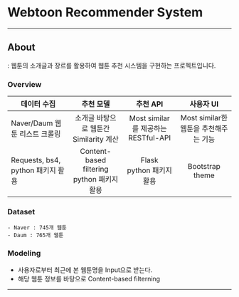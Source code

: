 # Webtoon Recommender System
--- 

## About
: 웹툰의 소개글과 장르를 활용하여 웹툰 추천 시스템을 구현하는 프로젝트입니다.

### Overview
|  데이터 수집   | 추천 모델 | 추천 API  | 사용자 UI |
| ------------- |:-------------:|:---------:|:---------:|
| Naver/Daum 웹툰 리스트 크롤링 | 소개글 바탕으로 웹툰간 Similarity 계산 | Most similar를 제공하는 RESTful-API | Most similar한 웹툰을 추천해주는 기능 |
| Requests, bs4, python 패키지 활용 | Content-based filtering <br> python 패키지 활용 | Flask <br> python 패키지 활용 | Bootstrap theme |
### Dataset
    - Naver : 745개 웹툰
    - Daum : 765개 웹툰
  
### Modeling
  - 사용자로부터 최근에 본 웹툰명을 Input으로 받는다.
  - 해당 웹툰 정보를 바탕으로 Content-based filterning
--- 
